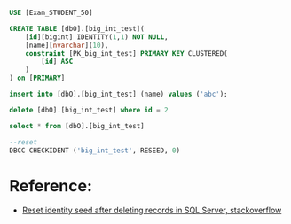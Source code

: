 ```sql
USE [Exam_STUDENT_50]

CREATE TABLE [dbO].[big_int_test](
	[id][bigint] IDENTITY(1,1) NOT NULL,
	[name][nvarchar](10),
	constraint [PK_big_int_test] PRIMARY KEY CLUSTERED(
		[id] ASC
	)
) on [PRIMARY]

insert into [dbO].[big_int_test] (name) values ('abc');

delete [dbO].[big_int_test] where id = 2

select * from [dbO].[big_int_test] 

--reset
DBCC CHECKIDENT ('big_int_test', RESEED, 0)


```

# Reference:
- [Reset identity seed after deleting records in SQL Server, stackoverflow](https://stackoverflow.com/questions/21824478/reset-identity-seed-after-deleting-records-in-sql-server)